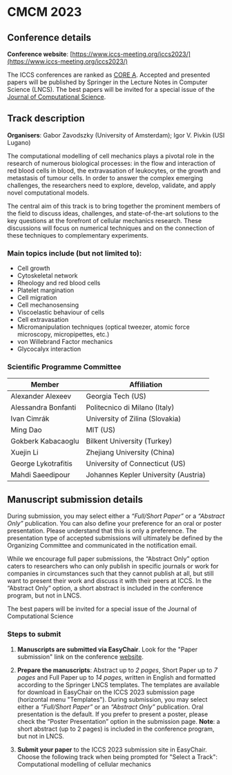 # CMCM 2023

## Conference details
**Conference website**: [https://www.iccs-meeting.org/iccs2023/](https://www.iccs-meeting.org/iccs2023/)

The ICCS conferences are ranked as [CORE A](http://portal.core.edu.au/conf-ranks/). Accepted and presented papers will be published by Springer in the Lecture Notes in Computer Science (LNCS). The best papers will be invited for a special issue of the [Journal of Computational Science](https://www.sciencedirect.com/journal/journal-of-computational-science).

## Track description

**Organisers**: Gabor Zavodszky (University of Amsterdam); Igor V. Pivkin (USI Lugano)

The computational modelling of cell mechanics plays a pivotal role in the research of numerous biological processes: in the flow and interaction of red blood cells in blood, the extravasation of leukocytes, or the growth and metastasis of tumour cells. 
In order to answer the complex emerging challenges, the researchers need to explore, develop, validate, and apply novel computational models.

The central aim of this track is to bring together the prominent members of the field to discuss ideas, challenges, and state-of-the-art solutions to the key questions at the forefront of cellular mechanics research. These discussions will focus on numerical techniques and on the connection of these techniques to complementary experiments.

### Main topics include (but not limited to):

- Cell growth
- Cytoskeletal network
- Rheology and red blood cells
- Platelet margination
- Cell migration
- Cell mechanosensing
- Viscoelastic behaviour of cells
- Cell extravasation
- Micromanipulation techniques (optical tweezer, atomic force microscopy, micropipettes, etc.)
- von Willebrand Factor mechanics
- Glycocalyx interaction

### Scientific Programme Committee

| Member | Affiliation |
| ------ | ----------- |
| Alexander Alexeev | Georgia Tech (US) |
| Alessandra Bonfanti | Politecnico di Milano (Italy) |
| Ivan Cimrák | University of Zilina (Slovakia) |
| Ming Dao | MIT (US) |
| Gokberk Kabacaoglu | Bilkent University (Turkey) |
| Xuejin Li | Zhejiang University (China) |
| George Lykotrafitis | University of Connecticut (US) |
| Mahdi Saeedipour | Johannes Kepler University (Austria) |


## Manuscript submission details

During submission, you may select either a _“Full/Short Paper”_ or a _“Abstract Only”_ publication. You can also define your preference for an oral or poster presentation. Please understand that this is only a preference. The presentation type of accepted submissions will ultimately be defined by the Organizing Committee and communicated in the notification email.

While we encourage full paper submissions, the “Abstract Only” option caters to researchers who can only publish in specific journals or work for companies in circumstances such that they cannot publish at all, but still want to present their work and discuss it with their peers at ICCS. In the “Abstract Only” option, a short abstract is included in the conference program, but not in LNCS.

The best papers will be invited for a special issue of the Journal of Computational Science

### Steps to submit

1. **Manuscripts are submitted via EasyChair**. Look for the "Paper submission" link on the conference [website](https://www.iccs-meeting.org/iccs2023/).

2. **Prepare the manuscripts**: Abstract up to _2 pages_, Short Paper up to _7 pages_ and Full Paper up to _14 pages_, written in English and formatted according to the Springer LNCS templates. The templates are available for download in EasyChair on the ICCS 2023 submission page (horizontal menu "Templates").
During submission, you may select either a _“Full/Short Paper”_ or an _“Abstract Only”_ publication. Oral presentation is the default. If you prefer to present a poster, please check the “Poster Presentation” option in the submission page.
**Note**: a short abstract (up to 2 pages) is included in the conference program, but not in LNCS.

3. **Submit your paper** to the ICCS 2023 submission site in EasyChair. Choose the following track when being prompted for "Select a Track": Computational modelling of cellular mechanics

